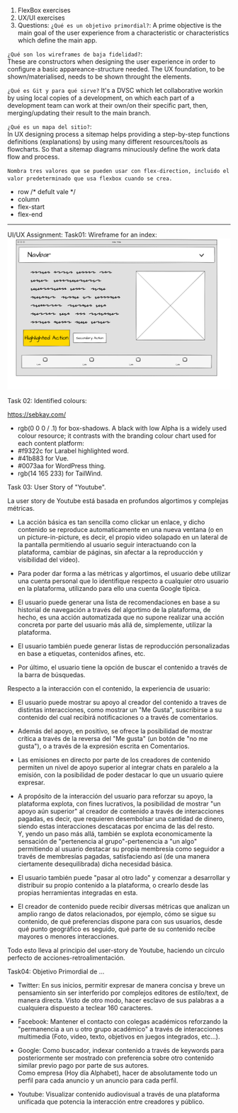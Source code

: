 1. FlexBox exercises
2. UX/UI exercises
3. Questions:
`¿Qué es un objetivo primordial?`:
A prime objective is the main goal of the user experience from a characteristic or characteristics which define the main app.  

`¿Qué son los wireframes de baja fidelidad?`:  
These are constructors when designing the user experience in order to
configure a basic appareance-structure needed. The UX foundation, to be
shown/materialised, needs to be shown throught the elements.  

`¿Qué es Git y para qué sirve?`
It's a DVSC which let collaborative workin by using local copies of a development, on which each part of a development team can work at their own/on their specific part, then, merging/updating their result to the main branch.  


`¿Qué es un mapa del sitio?`:  
In UX designing process a sitemap helps providing a step-by-step functions definitions (explanations) by using many different resources/tools as flowcharts. So that a sitemap diagrams  minuciously define the work data flow and process.

`Nombra tres valores que se pueden usar con flex-direction, incluido el valor predeterminado que usa flexbox cuando se crea.`
* row /* defult vale */
* column
* flex-start
* flex-end
------

UI/UX Assignment:
Task01: Wireframe for an index:  
![IMG](./Task01_CodePen_low_wireframes.png)

Task 02: Identified colours:  

https://sebkay.com/ 

- rgb(0 0 0 / .1) for box-shadows. 
A black with low Alpha is a widely used colour resource; it contrasts with the branding colour chart used for each content platform:  
- #f9322c for Larabel highlighted word.  
- #41b883 for Vue.  
- #0073aa for WordPress thing.  
- rgb(14 165 233) for TailWind.  

Task 03: User Story of "Youtube".

La user story de Youtube está basada en profundos algortimos y complejas métricas.

- La acción básica es tan sencilla como clickar un enlace, y dicho contenido se reproduce automaticamente en una nueva ventana (o en un picture-in-picture, es decir, el propio video solapado en un lateral de la pantalla permitiendo al usuario seguir interactuando con la plataforma, cambiar de páginas, sin afectar a la reproducción y visibilidad del vídeo).

- Para poder dar forma a las métricas y algortimos, el usuario debe utilizar una cuenta personal que lo identifique respecto a cualquier otro usuario en la plataforma, utilizando para ello una cuenta Google típica.

- El usuario puede generar una lista de recomendaciones en base a su historial de navegación a través del algortimo de la plataforma, de hecho, es una acción automatizada que no supone realizar una acción concreta por parte del usuario más allá de, simplemente, utilizar la plataforma.

- El usuario también puede generar listas de reproducción personalizadas en base a etiquetas, contenidos afines, etc.

- Por último, el usuario tiene la opción de buscar el contenido a través de la barra de búsquedas.


Respecto a la interacción con el contenido, la experiencia de usuario:
- El usuario puede mostrar su apoyo al creador del contenido a traves de distintas interacciones, como mostrar un "Me Gusta", suscribirse a su contenido del cual recibirá notificaciones o a través de comentarios.
- Además del apoyo, en positivo, se ofrece la posibilidad de mostrar crítica a través de la reversa del "Me gusta" (un botón de "no me gusta"), o a través de la expresión escrita en Comentarios.
- Las emisiones en directo por parte de los creadores de contenido permiten un nivel de apoyo superior al integrar chats en paralelo a la emisión, con la posibilidad de poder destacar lo que un usuario quiere expresar.
- A propósito de la interacción del usuario para reforzar su apoyo, la plataforma explota, con fines lucrativos, la posibilidad de mostrar "un apoyo aún superior" al creador de contenido a través de interacciones pagadas, es decir, que requieren desembolsar una cantidad de dinero, siendo estas interacciones descatacas por encima de las del resto.  
Y, yendo un paso más allá, también se explota economicamente la sensación de "pertenencia al grupo"-pertenencia a "un algo" permitiendo al usuario destacar su propia membresía como seguidor a través de membresías pagadas, satisfaciendo así (de una manera ciertamente desequilibrada) dicha necesidad básica.

- El usuario también puede "pasar al otro lado" y comenzar a desarrollar y distribuir su propio contenido a la plataforma, o crearlo desde las propias herramientas integradas en esta.

- El creador de contenido puede recibir diversas métricas que analizan un amplio rango de datos relacionados, por ejemplo, cómo se sigue su contenido, de qué preferencias dispone para con sus usuarios, desde qué punto geográfico es seguido, qué parte de su contenido recibe mayores o menores interacciones.

Todo esto lleva al principio del user-story de Youtube, haciendo un círculo perfecto de acciones-retroalimentación.


Task04: Objetivo Primordial de ...   
- Twitter: En sus inicios, permitir expresar de manera concisa y breve un pensamiento sin ser interferido por complejos editores de estilo/text, de manera directa. Visto de otro modo, hacer esclavo de sus palabras a a cualquiera dispuesto a teclear 160 caracteres.

- Facebook: Mantener el contacto con colegas académicos reforzando la "permanencia a un u otro grupo académico" a través de interacciones multimedia (Foto, video, texto, objetivos en juegos integrados, etc...).

- Google: Como buscador, indexar contenido a través de keywords para posteriormente ser mostrado con preferencia sobre otro contenido similar previo pago por parte de sus autores.  
Como empresa (Hoy día Alphabet), hacer de absolutamente todo un perfil para cada anuncio y un anuncio para cada perfil.

- Youtube: Visualizar contenido audiovisual a través de una plataforma unificada que potencia la interacción entre creadores y público.
